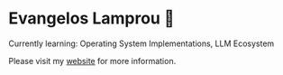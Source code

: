 # Evangelos Lamprou :gorilla:

Currently learning: Operating System Implementations, LLM Ecosystem

Please visit my [website](https://vagos.github.io) for more information.
